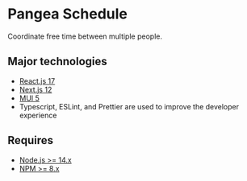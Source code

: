 # Pangea Schedule

Coordinate free time between multiple people.

## Major technologies

- [React.js 17](https://reactjs.org/)
- [Next.js 12](https://nextjs.org/)
- [MUI 5](https://mui.com/)
- Typescript, ESLint, and Prettier are used to improve the developer experience

## Requires

- [Node.js >= 14.x](https://nodejs.org/en/)
- [NPM >= 8.x](https://github.com/npm/cli)
